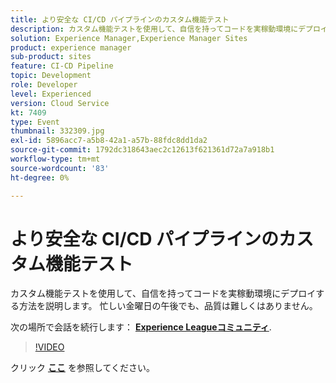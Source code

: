 ```yaml
---
title: より安全な CI/CD パイプラインのカスタム機能テスト
description: カスタム機能テストを使用して、自信を持ってコードを実稼動環境にデプロイする方法を説明します。 忙しい金曜日の午後でも、品質は難しくはありません。
solution: Experience Manager,Experience Manager Sites
product: experience manager
sub-product: sites
feature: CI-CD Pipeline
topic: Development
role: Developer
level: Experienced
version: Cloud Service
kt: 7409
type: Event
thumbnail: 332309.jpg
exl-id: 5896acc7-a5b8-42a1-a57b-88fdc8dd1da2
source-git-commit: 1792dc318643aec2c12613f621361d72a7a918b1
workflow-type: tm+mt
source-wordcount: '83'
ht-degree: 0%

---
```


# より安全な CI/CD パイプラインのカスタム機能テスト

カスタム機能テストを使用して、自信を持ってコードを実稼動環境にデプロイする方法を説明します。 忙しい金曜日の午後でも、品質は難しくはありません。

次の場所で会話を続行します： **[Experience Leagueコミュニティ](https://adobe.ly/36Yd3v6)**.

>[!VIDEO](https://video.tv.adobe.com/v/332309/?quality=12&learn=on&hidetitle=true)

クリック **[ここ](/help/adobe-developers-live/assets/custom-functional-tests-cicd.pdf)** を参照してください。
